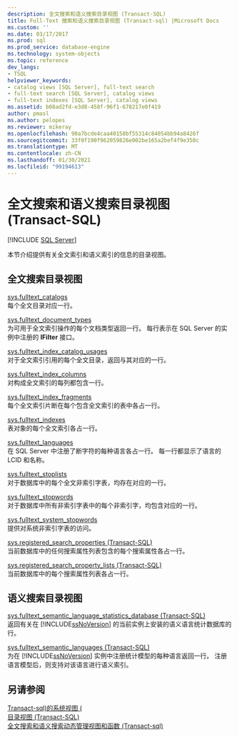 ```yaml
---
description: 全文搜索和语义搜索目录视图 (Transact-SQL)
title: Full-Text 搜索和语义搜索目录视图 (Transact-sql) |Microsoft Docs
ms.custom: ''
ms.date: 03/17/2017
ms.prod: sql
ms.prod_service: database-engine
ms.technology: system-objects
ms.topic: reference
dev_langs:
- TSQL
helpviewer_keywords:
- catalog views [SQL Server], full-text search
- full-text search [SQL Server], catalog views
- full-text indexes [SQL Server], catalog views
ms.assetid: b08ad2fd-e3d8-458f-96f1-678217e0f419
author: pmasl
ms.author: pelopes
ms.reviewer: mikeray
ms.openlocfilehash: 90a7bcde4caa40158bf55314c84054bb94a8426f
ms.sourcegitcommit: 33f0f190f962059826e002be165a2bef4f9e350c
ms.translationtype: MT
ms.contentlocale: zh-CN
ms.lasthandoff: 01/30/2021
ms.locfileid: "99194613"
---
```

# <a name="full-text-search-and-semantic-search-catalog-views-transact-sql"></a>全文搜索和语义搜索目录视图 (Transact-SQL)
[!INCLUDE [SQL Server](../../includes/applies-to-version/sqlserver.md)]

  本节介绍提供有关全文索引和语义索引的信息的目录视图。  
  
## <a name="full-text-search-catalog-views"></a>全文搜索目录视图  
 [sys.fulltext_catalogs](../../relational-databases/system-catalog-views/sys-fulltext-catalogs-transact-sql.md)  
 每个全文目录对应一行。  
  
 [sys.fulltext_document_types](../../relational-databases/system-catalog-views/sys-fulltext-document-types-transact-sql.md)  
 为可用于全文索引操作的每个文档类型返回一行。 每行表示在 SQL Server 的实例中注册的 **IFilter** 接口。  
  
 [sys.fulltext_index_catalog_usages](../../relational-databases/system-catalog-views/sys-fulltext-index-catalog-usages-transact-sql.md)  
 对于全文索引引用的每个全文目录，返回与其对应的一行。  
  
 [sys.fulltext_index_columns](../../relational-databases/system-catalog-views/sys-fulltext-index-columns-transact-sql.md)  
 对构成全文索引的每列都包含一行。  
  
 [sys.fulltext_index_fragments](../../relational-databases/system-catalog-views/sys-fulltext-index-fragments-transact-sql.md)  
 每个全文索引片断在每个包含全文索引的表中各占一行。  
  
 [sys.fulltext_indexes](../../relational-databases/system-catalog-views/sys-fulltext-indexes-transact-sql.md)  
 表对象的每个全文索引各占一行。  
  
 [sys.fulltext_languages](../../relational-databases/system-catalog-views/sys-fulltext-languages-transact-sql.md)  
 在 SQL Server 中注册了断字符的每种语言各占一行。 每一行都显示了语言的 LCID 和名称。  
  
 [sys.fulltext_stoplists](../../relational-databases/system-catalog-views/sys-fulltext-stoplists-transact-sql.md)  
 对于数据库中的每个全文非索引字表，均存在对应的一行。  
  
 [sys.fulltext_stopwords](../../relational-databases/system-catalog-views/sys-fulltext-stopwords-transact-sql.md)  
 对于数据库中所有非索引字表中的每个非索引字，均包含对应的一行。  
  
 [sys.fulltext_system_stopwords](../../relational-databases/system-catalog-views/sys-fulltext-system-stopwords-transact-sql.md)  
 提供对系统非索引字表的访问。  
  
 [sys.registered_search_properties (Transact-SQL)](../../relational-databases/system-catalog-views/sys-registered-search-properties-transact-sql.md)  
 当前数据库中的任何搜索属性列表包含的每个搜索属性各占一行。  
  
 [sys.registered_search_property_lists (Transact-SQL)](../../relational-databases/system-catalog-views/sys-registered-search-property-lists-transact-sql.md)  
 当前数据库中的每个搜索属性列表各占一行。  
  
## <a name="semantic-search-catalog-views"></a>语义搜索目录视图  
 [sys.fulltext_semantic_language_statistics_database (Transact-SQL)](../../relational-databases/system-catalog-views/sys-fulltext-semantic-language-statistics-database-transact-sql.md)  
 返回有关在 [!INCLUDE[ssNoVersion](../../includes/ssnoversion-md.md)] 的当前实例上安装的语义语言统计数据库的行。  
  
 [sys.fulltext_semantic_languages (Transact-SQL)](../../relational-databases/system-catalog-views/sys-fulltext-semantic-languages-transact-sql.md)  
 为在 [!INCLUDE[ssNoVersion](../../includes/ssnoversion-md.md)] 实例中注册统计模型的每种语言返回一行。 注册语言模型后，则支持对该语言进行语义索引。  
  
## <a name="see-also"></a>另请参阅  
 [Transact-sql&#41;的系统视图 &#40;](../../t-sql/language-reference.md)   
 [目录视图 (Transact-SQL)](../../relational-databases/system-catalog-views/catalog-views-transact-sql.md)   
 [全文搜索和语义搜索动态管理视图和函数 &#40;Transact-sql&#41;](../../relational-databases/system-dynamic-management-views/full-text-and-semantic-search-dynamic-management-views-functions.md)  
  
